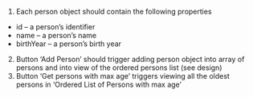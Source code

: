 1. Each person object should contain the following properties

- id – a person’s identifier
- name – a person’s name
- birthYear – a person’s birth year

2. Button ‘Add Person’ should trigger adding person object into array of persons and into view of the ordered persons list (see design)
3. Button ‘Get persons with max age’ triggers viewing all the oldest persons in ‘Ordered List of Persons with max age’
